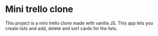 # Mini trello clone

This project is a mini trello clone made with vanilla JS. This app lets you create lists and add, delete and sort cards for the lists.